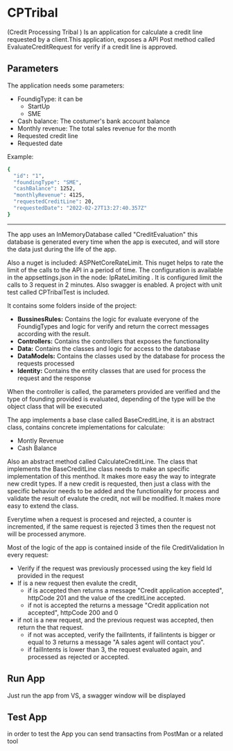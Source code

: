 # CPTribal 
(Credit Processing Tribal )
Is an application for calculate a credit line requested by a client.This application, exposes a API Post method called EvaluateCreditRequest for verify if a credit line is approved.

## Parameters
The application needs some parameters:
- FoundigType: it can be 
    - StartUp
    - SME
- Cash balance: The costumer's bank account balance
- Monthly revenue: The total sales revenue for the month
- Requested credit line
- Requested date
 
Example:
```sh
{
  "id": "1",
  "foundingType": "SME",
  "cashBalance": 1252,
  "monthlyRevenue": 4125,
  "requestedCreditLine": 20,
  "requestedDate": "2022-02-27T13:27:40.357Z"
}
```
**************************
The app uses an InMemoryDatabase called "CreditEvaluation" this database is generated every time when the app is executed, and will store the data just during the life of the app.

Also a nuget is included: ASPNetCoreRateLimit.
This nuget helps to rate the limit of the calls to the API in a period of time. The configuration is available in the appsettings.json  in the node: IpRateLimiting . It is configured limit the calls to 3  request in 2 minutes.
Also swagger is enabled.
A project with unit test called CPTribalTest is included.

It contains some folders inside of the project:
- **BussinesRules:** Contains the logic for evaluate everyone of the FoundigTypes and logic for verify and return the correct messages according with the result.
- **Controllers:** Contains the controllers that exposes the functionality
- **Data:** Contains the classes and logic for access to the database
- **DataModels:** Contains the classes used by the database for process the requests processed
- **Identity:** Contains the entity classes that are used for process the request and the response

When the controller is called, the parameters provided are verified and the type of founding provided is evaluated, depending of the type will be the object class that will be executed

The app implements a base clase called BaseCreditLine, it is an abstract class, contains concrete implementations for calculate:
- Montly Revenue
- Cash Balance

Also an abstract method called CalculateCreditLine. The class that implements the BaseCreditLine class needs to make an specific implementation of this menthod. It makes more easy the way to integrate new credit types. If a new credit is requested, then just a class with the specific behavior needs to be added and the functionality for process and validate the result of evalute the credit, not will be modified. It makes more easy to extend the class.

Everytime when a request is procesed and rejected, a counter is incremented, if the same request is rejected 3 times then the request not will be processed anymore.

Most of the logic of the app is contained inside of the file CreditValidation
In every request:
- Verify if the request was previously processed using the key field Id provided in the request
- If is a new request then evalute the credit, 
  -  if is accepted then returns a message "Credit application accepted",  httpCode 201 and the value of the creditLine accepted.
   - if not is accepted the returns a message "Credit application not accepted", httpCode 200 and 0
- if not is a new request, and the previous request was accepted, then return the that request.
   - if not was accepted, verify the failIntents, if failintents is bigger or equal to 3 returns a message "A sales agent will contact you".
    - if failIntents is lower than 3, the request evaluated again, and processed as rejected or accepted.


## Run App
Just run the app from VS, a swagger window will be displayed

## Test App
in order to test the App you can send transactins from PostMan or a related tool
